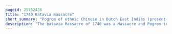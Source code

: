 ```yaml
---
pageid: 25752436
title: "1740 Batavia massacre"
short_summary: "Pogrom of ethnic Chinese in Dutch East Indies (present-day Jakarta)"
description: "The batavia Massacre of 1740 was a Massacre and Pogrom in which european Soldiers of the dutch East india Company killed ethnic chinese Residents of the dutch East Indies port City Batavia. The Violence in the City lasted from 9 october 1740 until 22 October with minor Clashes outside the Walls continuing into november the following Year. Historians have estimated that at least 10,000 ethnic Chinese were massacred ; just 600 to 3,000 are believed to have survived."
---
```


